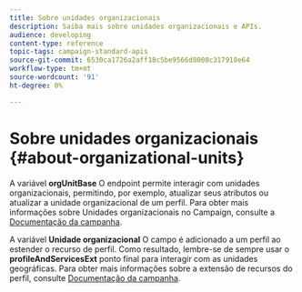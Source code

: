 ```yaml
---
title: Sobre unidades organizacionais
description: Saiba mais sobre unidades organizacionais e APIs.
audience: developing
content-type: reference
topic-tags: campaign-standard-apis
source-git-commit: 6530ca1726a2aff18c5be9566d8008c317918e64
workflow-type: tm+mt
source-wordcount: '91'
ht-degree: 0%

---
```



# Sobre unidades organizacionais {#about-organizational-units}

A variável **orgUnitBase** O endpoint permite interagir com unidades organizacionais, permitindo, por exemplo, atualizar seus atributos ou atualizar a unidade organizacional de um perfil. Para obter mais informações sobre Unidades organizacionais no Campaign, consulte a [Documentação da campanha](https://experienceleague.adobe.com/docs/campaign-standard/using/administrating/users-and-security/organizational-units.html#administrating).

A variável **Unidade organizacional** O campo é adicionado a um perfil ao estender o recurso de perfil. Como resultado, lembre-se de sempre usar o **profileAndServicesExt** ponto final para interagir com as unidades geográficas. Para obter mais informações sobre a extensão de recursos do perfil, consulte [Documentação da campanha](https://experienceleague.adobe.com/docs/campaign-standard/using/administrating/users-and-security/organizational-units.html#partitioning-profiles).
